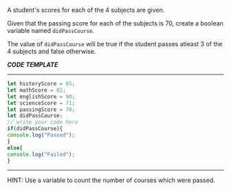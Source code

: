A student's scores for each of the 4 subjects are given.

Given that the passing score for each of the subjects is 70, create a boolean variable named `didPassCourse`.

The value of `didPassCourse` will be true if the student passes atleast 3 of the 4 subjects and false otherwise.

***CODE TEMPLATE***
**********************************
```js
let historyScore = 65;
let mathScore = 82;
let englishScore = 90;
let scienceScore = 71;
let passingScore = 70;
let didPassCourse;
// write your code here
if(didPassCourse){
console.log("Passed");
}
else{
console.log("Failed");
}
```
******************************
HINT: Use a variable to count the number of courses which were passed.
